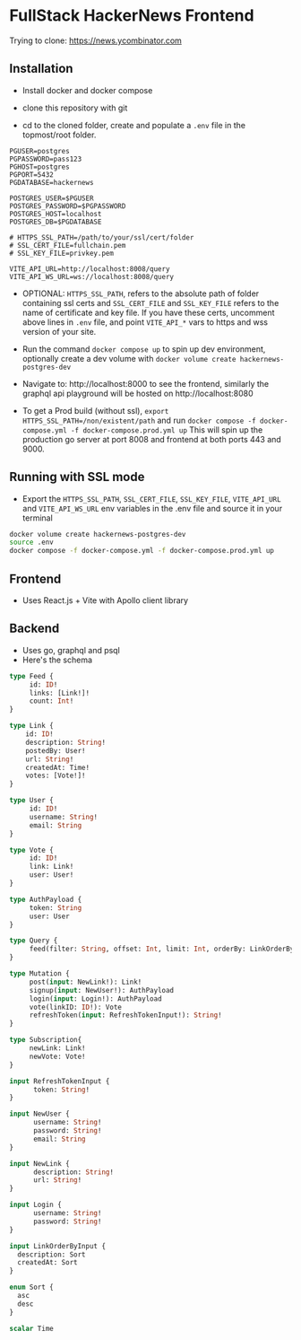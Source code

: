 # FullStack HackerNews Frontend

Trying to clone: https://news.ycombinator.com

## Installation

- Install docker and docker compose

- clone this repository with git

- cd to the cloned folder, create and populate a `.env` file in the topmost/root folder.

```shell
PGUSER=postgres
PGPASSWORD=pass123
PGHOST=postgres
PGPORT=5432
PGDATABASE=hackernews

POSTGRES_USER=$PGUSER
POSTGRES_PASSWORD=$PGPASSWORD
POSTGRES_HOST=localhost
POSTGRES_DB=$PGDATABASE

# HTTPS_SSL_PATH=/path/to/your/ssl/cert/folder
# SSL_CERT_FILE=fullchain.pem
# SSL_KEY_FILE=privkey.pem

VITE_API_URL=http://localhost:8008/query
VITE_API_WS_URL=ws://localhost:8008/query
```

- OPTIONAL: `HTTPS_SSL_PATH`, refers to the absolute path of folder containing ssl certs and `SSL_CERT_FILE` and `SSL_KEY_FILE` refers to the name of certificate and key file.
 If you have these certs, uncomment above lines in `.env` file, and point `VITE_API_*` vars to https and wss version of your site.

- Run the command `docker compose up` to spin up dev environment, optionally create a dev volume with `docker volume create hackernews-postgres-dev`

- Navigate to: http://localhost:8000 to see the frontend, similarly the graphql api playground will be hosted on http://localhost:8080

- To get a Prod build (without ssl), `export HTTPS_SSL_PATH=/non/existent/path` and run `docker compose -f docker-compose.yml -f docker-compose.prod.yml up`
  This will spin up the production go server at port 8008 and frontend at both ports 443 and 9000.

## Running with SSL mode

- Export the `HTTPS_SSL_PATH`, `SSL_CERT_FILE`, `SSL_KEY_FILE`, `VITE_API_URL` and `VITE_API_WS_URL` env variables in the .env file and source it in your terminal

```sh
docker volume create hackernews-postgres-dev
source .env
docker compose -f docker-compose.yml -f docker-compose.prod.yml up
```

## Frontend
- Uses React.js + Vite with Apollo client library

## Backend
- Uses go, graphql and psql
- Here's the schema

```graphql
type Feed {
     id: ID!
     links: [Link!]!
     count: Int!
}

type Link {
    id: ID!
    description: String!
    postedBy: User!
    url: String!
    createdAt: Time!
    votes: [Vote!]!
}

type User {
     id: ID!
     username: String!
     email: String
}

type Vote {
     id: ID!
     link: Link!
     user: User!
}

type AuthPayload {
     token: String
     user: User
}

type Query {
     feed(filter: String, offset: Int, limit: Int, orderBy: LinkOrderByInput): Feed!
}

type Mutation {
     post(input: NewLink!): Link!
     signup(input: NewUser!): AuthPayload
     login(input: Login!): AuthPayload
     vote(linkID: ID!): Vote
     refreshToken(input: RefreshTokenInput!): String!
}

type Subscription{
     newLink: Link!
     newVote: Vote!
}

input RefreshTokenInput {
      token: String!
}

input NewUser {
      username: String!
      password: String!
      email: String
}

input NewLink {
      description: String!
      url: String!
}

input Login {
      username: String!
      password: String!
}

input LinkOrderByInput {
  description: Sort
  createdAt: Sort
}

enum Sort {
  asc
  desc
}

scalar Time
```
